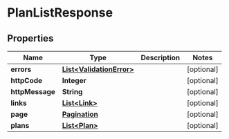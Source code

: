 
# PlanListResponse

## Properties
Name | Type | Description | Notes
------------ | ------------- | ------------- | -------------
**errors** | [**List&lt;ValidationError&gt;**](ValidationError.md) |  |  [optional]
**httpCode** | **Integer** |  |  [optional]
**httpMessage** | **String** |  |  [optional]
**links** | [**List&lt;Link&gt;**](Link.md) |  |  [optional]
**page** | [**Pagination**](Pagination.md) |  |  [optional]
**plans** | [**List&lt;Plan&gt;**](Plan.md) |  |  [optional]



